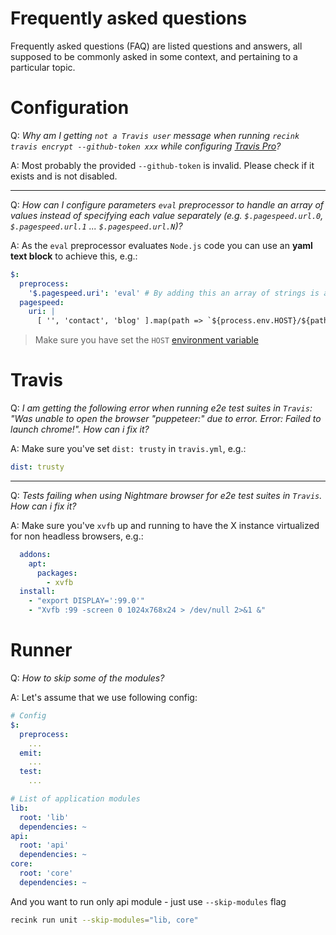 Frequently asked questions
==========================

Frequently asked questions (FAQ) are listed questions and answers, 
all supposed to be commonly asked in some context, 
and pertaining to a particular topic.


# Configuration

Q: _Why am I getting `not a Travis user` message when running  `recink travis encrypt --github-token xxx` while configuring [Travis Pro](https://travis-ci.com)?_
  
A: Most probably the provided `--github-token` is invalid. Please check if it exists and is not disabled.

___

Q: _How can I configure parameters `eval` preprocessor to handle an array of values instead of specifying each value separately (e.g. `$.pagespeed.url.0`, `$.pagespeed.url.1` ... `$.pagespeed.url.N`)?_

A: As the `eval` preprocessor evaluates `Node.js` code you can use an **yaml text block** to achieve this, e.g.:

```yaml
$:
  preprocess:
    '$.pagespeed.uri': 'eval' # By adding this an array of strings is assigned to the "pagespeed.uri" property
  pagespeed:
    uri: |
      [ '', 'contact', 'blog' ].map(path => `${process.env.HOST}/${path}`)
```

> Make sure you have set the `HOST` [environment variable](https://github.com/MitocGroup/recink/blob/master/docs/guide.md#adding-travis-environment-variables)


# Travis

Q: _I am getting the following error when running e2e test suites in `Travis`: "Was unable to open the browser "puppeteer:" due to error. Error: Failed to launch chrome!". How can i fix it?_

A: Make sure you've set `dist: trusty` in `travis.yml`, e.g.:

```yaml
dist: trusty
```

___


Q: _Tests failing when using Nightmare browser for e2e test suites in `Travis`. How can i fix it?_

A: Make sure you've `xvfb` up and running to have the X instance virtualized for non headless browsers, e.g.:

```yaml
  addons:
    apt:
      packages:
        - xvfb
  install:
    - "export DISPLAY=':99.0'"
    - "Xvfb :99 -screen 0 1024x768x24 > /dev/null 2>&1 &"
```

# Runner

Q: _How to skip some of the modules?_

A: Let's assume that we use following config:

```yaml
# Config
$:
  preprocess:
    ...
  emit:
    ...
  test:
    ...

# List of application modules
lib:
  root: 'lib'
  dependencies: ~
api:
  root: 'api'
  dependencies: ~
core:
  root: 'core'
  dependencies: ~
```

And you want to run only api module - just use `--skip-modules` flag


```bash
recink run unit --skip-modules="lib, core"
```
